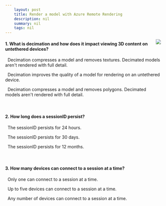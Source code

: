 ```yaml
---
    layout: post
    title: Render a model with Azure Remote Rendering 
    description: nil
    summary: nil
    tags: nil
---
```



 <a target="_blank" href="https://docs.microsoft.com/en-us/learn/modules/render-model-azure-remote-rendering-unity/6-knowledge-check/"><i class="fas fa-external-link-alt"></i> </a>
 <img align="right" src="https://docs.microsoft.com/en-us/learn/achievements/render-model-azure-remote-rendering-unity.svg">
####  1. What is decimation and how does it impact viewing 3D content on untethered devices?


<i class='far fa-square'></i> &nbsp;&nbsp;Decimation compresses a model and removes textures. Decimated models aren't rendered with full detail.

<i class='far fa-square'></i> &nbsp;&nbsp;Decimation improves the quality of a model for rendering on an untethered device.

<i class='fas fa-check-square' style='color: Dodgerblue;'></i> &nbsp;&nbsp;Decimation compresses a model and removes polygons. Decimated models aren't rendered with full detail.
<br />
<br />
<br />

####  2. How long does a sessionID persist?


<i class='far fa-square'></i> &nbsp;&nbsp;The sessionID persists for 24 hours.

<i class='fas fa-check-square' style='color: Dodgerblue;'></i> &nbsp;&nbsp;The sessionID persists for 30 days.

<i class='far fa-square'></i> &nbsp;&nbsp;The sessionID persists for 12 months.
<br />
<br />
<br />

####  3. How many devices can connect to a session at a time?


<i class='fas fa-check-square' style='color: Dodgerblue;'></i> &nbsp;&nbsp;Only one can connect to a session at a time.

<i class='far fa-square'></i> &nbsp;&nbsp;Up to five devices can connect to a session at a time.

<i class='far fa-square'></i> &nbsp;&nbsp;Any number of devices can connect to a session at a time.
<br />
<br />
<br />
